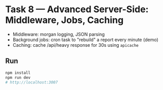 # Task 8 — Advanced Server-Side: Middleware, Jobs, Caching

- Middleware: morgan logging, JSON parsing
- Background jobs: cron task to "rebuild" a report every minute (demo)
- Caching: cache /api/heavy response for 30s using `apicache`

## Run
```bash
npm install
npm run dev
# http://localhost:3007
```
